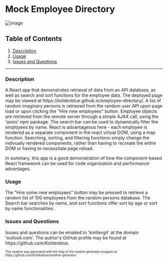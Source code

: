 # Mock Employee Directory

![image](https://user-images.githubusercontent.com/64618290/95415900-5666a580-08e6-11eb-8080-7a27355abace.png)

## Table of Contents

1. <a href="#description">Description</a>
2. <a href="#usage">Usage</a>
3. <a href="#questions">Issues and Questions</a>
<hr><h3 id='description'>Description</h3>
A React app that demonstrates retrieval of data from an API database, as well as search and sort functions for the employee data. The deployed page may be viewed at https://koldenblue.github.io/employee-directory/. A list of random imaginary persons is retrieved from the random user API upon page load or upon clicking the "Hire new employees" button. Employee objects are retrieved from the remote server through a simple AJAX call, using the 'axios' npm package. The search bar can be used to dynamically filter the employees by name. React is advantageous here - each employee is rendered as a separate component in the react virtual DOM, using a map function. Searching, sorting, and filtering functions simply change the indivually rendered components, rather than having to recreate the entire DOM or having to necessitate page reload.

In summary, this app is a good demonstration of how the component-based React framework can be used for code organization and performance advantages.

<h3 id='usage'>Usage</h3>
The "Hire some new employees" button may be pressed to retrieve a random list of 100 employees from the random persons database. The Search bar searches by name, and sort functions offer sort by age or sort by name functionalities.

<h3 id='questions'>Issues and Questions</h3>
Issues and questions can be emailed to 'kmillergit' at the domain 'outlook.com'. The author's GitHub profile may be found at https://github.com/Koldenblue.<p><sub><sup>This readme was generated with the help of the readme generator program at https://github.com/Koldenblue/readme-generator.</sup></sub></p>